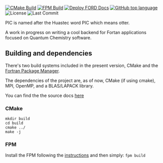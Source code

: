 [![CMake Build](https://github.com/JorgeG94/pic/actions/workflows/cmake-build.yml/badge.svg)](https://github.com/JorgeG94/pic/actions/workflows/cmake-build.yml)
[![FPM Build](https://github.com/JorgeG94/pic/actions/workflows/fpm-build.yml/badge.svg)](https://github.com/JorgeG94/pic/actions/workflows/fpm-build.yml)
[![Deploy FORD Docs](https://github.com/JorgeG94/pic/actions/workflows/deploy-docs.yml/badge.svg)](https://github.com/JorgeG94/pic/actions/workflows/deploy-docs.yml)
[![GitHub top language](https://img.shields.io/github/languages/top/JorgeG94/pic)](https://github.com/JorgeG94/pic)
![License](https://img.shields.io/github/license/JorgeG94/pic)
![Last Commit](https://img.shields.io/github/last-commit/JorgeG94/pic)

PIC is named after the Huastec word PIC which means otter.

A work in progress on writing a cool backend for Fortan applications focused on Quantum Chemistry software.

## Building and dependencies

There's two build systems included in the present version, CMake and the [Fortran Package Manager](https://fpm.fortran-lang.org/index.html).

The dependencies of the project are, as of now, CMake (if using cmake), MPI, OpenMP, and a BLAS/LAPACK library.

You can find the the source docs [here](https://jorgeg94.github.io/pic/)

### CMake

```
mkdir build
cd build
cmake ../
make -j
```

### FPM

Install the FPM following the [instructions](https://fpm.fortran-lang.org/install/index.html#install) and then simply: `fpm build`
